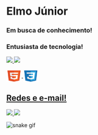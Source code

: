 # Elmo Júnior

### Em busca de conhecimento!
### Entusiasta de tecnologia!

<div>

<a href="https://github.com/Elmo-Jr">
<img height="180em" src="https://github-readme-stats.vercel.app/api?username=Elmo-Jr&show_icons=true&theme=dracula&include_all_commits=true&count_private=true"/>
<img height="180em" src="https://github-readme-stats.vercel.app/api/top-langs/?username=Elmo-Jr&layout=compact&langs_count=6&theme=dracula"/>

</div>


<div style="display: inline_block">

<br>

<img align="center" alt="HTML" height="30" width="40" src="https://raw.githubusercontent.com/devicons/devicon/master/icons/html5/html5-original.svg">
<img align="center" alt="CSS" height="30" width="40" src="https://raw.githubusercontent.com/devicons/devicon/master/icons/css3/css3-original.svg">

<br>

</div>


## Redes e e-mail!


<div>

<a href="fco.elmo.jr@gmail.com">
<img src="https://img.shields.io/badge/-Gmail-%23333?style=for-the-badge&logo=gmail&logoColor=white" target="_blank">
</a>

<a href="https://www.linkedin.com/in/elmo-júnior">
<img src="https://img.shields.io/badge/-LinkedIn-%230077B5?style=for-the-badge&logo=linkedin&logoColor=white" target="_blank">
</a>
 
![snake gif](https://github.com/Elmo-Jr/blob/output/github-contribution-grid-snake.svg)

</div>